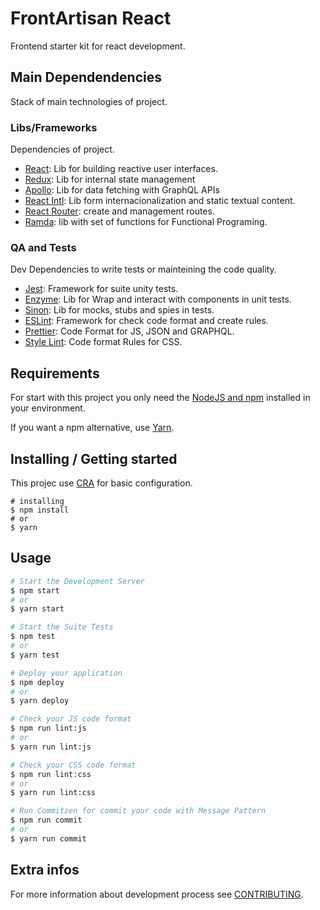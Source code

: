 # FrontArtisan React
Frontend starter kit for react development.

## Main Dependendencies
Stack of main technologies of project.

### Libs/Frameworks
Dependencies of project.

- [React](https://reactjs.org/): Lib for building reactive user interfaces.
- [Redux](https://react-redux.js.org/): Lib for internal state management
- [Apollo](https://www.apollographql.com/docs/react/): Lib for data fetching with GraphQL APIs
- [React Intl](https://github.com/formatjs/react-intl): Lib form internacionalization and static textual content.
- [React Router](https://reacttraining.com/react-router/web/guides/quick-start): create and management routes.
- [Ramda](https://ramdajs.com/): lib with set of functions for Functional Programing.

### QA and Tests
Dev Dependencies to write tests or mainteining the code quality.

- [Jest](jestjs.io/): Framework for suite unity tests.
- [Enzyme](https://airbnb.io/enzyme/): Lib for Wrap and interact with components in unit tests.
- [Sinon](https://sinonjs.org/): Lib for mocks, stubs and spies in tests.
- [ESLint](https://eslint.org/): Framework for check code format and create rules.
- [Prettier](prettier.io/): Code Format for JS, JSON and GRAPHQL.
- [Style Lint](https://stylelint.io/): Code format Rules for CSS.


## Requirements
For start with this project you only need the [NodeJS and npm](https://nodejs.org/en/) installed in your environment.

If you want a npm alternative, use [Yarn](https://yarnpkg.com).

## Installing / Getting started
This projec use [CRA](https://github.com/facebook/create-react-app) for basic configuration.

```shell
# installing
$ npm install
# or
$ yarn
```

## Usage
```bash
# Start the Development Server
$ npm start
# or
$ yarn start

# Start the Suite Tests
$ npm test
# or
$ yarn test

# Deploy your application
$ npm deploy
# or
$ yarn deploy

# Check your JS code format
$ npm run lint:js
# or
$ yarn run lint:js

# Check your CSS code format
$ npm run lint:css
# or
$ yarn run lint:css

# Run Commitzen for commit your code with Message Pattern
$ npm run commit
# or
$ yarn run commit
```

## Extra infos
For more information about development process see [CONTRIBUTING](./CONTRIBUTING.md).